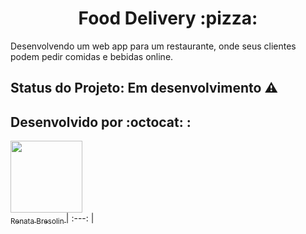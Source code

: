 <h1 align="center"> Food Delivery :pizza: </h1>
Desenvolvendo um web app para um restaurante, onde seus clientes podem pedir comidas e bebidas online.


## Status do Projeto: Em desenvolvimento :warning:


## Desenvolvido por :octocat: :

[<img src="https://avatars1.githubusercontent.com/u/70242792?v=4" width=115 > <br> <sub> Renata Bresolin </sub>](https://github.com/renatabresolin)
| :---: |
